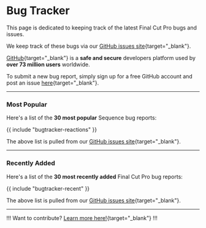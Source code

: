 # Bug Tracker

This page is dedicated to keeping track of the latest Final Cut Pro bugs and issues.

We keep track of these bugs via our [GitHub issues site](https://github.com/sequencefilm/docs-and-issues/issues){target="_blank"}.

[GitHub](https://github.com){target="_blank"} is a **safe and secure** developers platform used by **over 73 million users** worldwide.

To submit a new bug report, simply sign up for a free GitHub account and post an issue [here](https://github.com/sequencefilm/docs-and-issues/issues){target="_blank"}.

---

### Most Popular

Here's a list of the **30 most popular** Sequence bug reports:

{{ include "bugtracker-reactions" }}

The above list is pulled from our [GitHub issues site](https://github.com/sequencefilm/docs-and-issues/issues){target="_blank"}.

---

### Recently Added

Here's a list of the **30 most recently added** Final Cut Pro bug reports:

{{ include "bugtracker-recent" }}

The above list is pulled from our [GitHub issues site](https://github.com/sequencefilm/docs-and-issues/issues){target="_blank"}.

---

!!!
Want to contribute? [Learn more here!](/contribute/){target="_blank"}
!!!